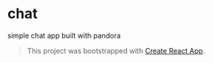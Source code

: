 # chat

simple chat app built with pandora

> This project was bootstrapped with [Create React App](https://github.com/facebookincubator/create-react-app).
